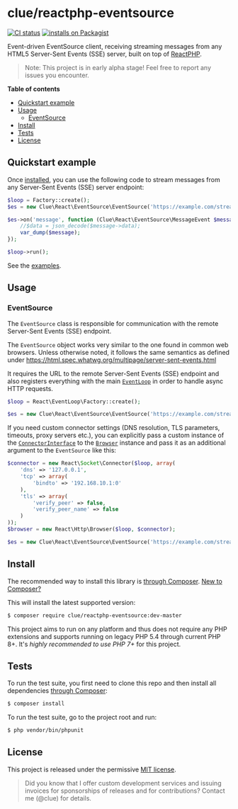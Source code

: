 # clue/reactphp-eventsource

[![CI status](https://github.com/clue/reactphp-eventsource/workflows/CI/badge.svg)](https://github.com/clue/reactphp-eventsource/actions)
[![installs on Packagist](https://img.shields.io/packagist/dt/clue/reactphp-eventsource?color=blue&label=installs%20on%20Packagist)](https://packagist.org/packages/clue/reactphp-eventsource)

Event-driven EventSource client, receiving streaming messages from any HTML5 Server-Sent Events (SSE) server,
built on top of [ReactPHP](https://reactphp.org/).

> Note: This project is in early alpha stage! Feel free to report any issues you encounter.

**Table of contents**

* [Quickstart example](#quickstart-example)
* [Usage](#usage)
    * [EventSource](#eventsource)
* [Install](#install)
* [Tests](#tests)
* [License](#license)

## Quickstart example

Once [installed](#install), you can use the following code to stream messages
from any Server-Sent Events (SSE) server endpoint:

```php
$loop = Factory::create();
$es = new Clue\React\EventSource\EventSource('https://example.com/stream.php', $loop);

$es->on('message', function (Clue\React\EventSource\MessageEvent $message) {
    //$data = json_decode($message->data);
    var_dump($message);
});

$loop->run();
```

See the [examples](examples).

## Usage

### EventSource

The `EventSource` class is responsible for communication with the remote Server-Sent Events (SSE) endpoint.

The `EventSource` object works very similar to the one found in common
web browsers. Unless otherwise noted, it follows the same semantics as defined
under https://html.spec.whatwg.org/multipage/server-sent-events.html

It requires the URL to the remote Server-Sent Events (SSE) endpoint and also
registers everything with the main [`EventLoop`](https://github.com/reactphp/event-loop#usage)
in order to handle async HTTP requests.

```php
$loop = React\EventLoop\Factory::create();

$es = new Clue\React\EventSource\EventSource('https://example.com/stream.php', $loop);
```

If you need custom connector settings (DNS resolution, TLS parameters, timeouts,
proxy servers etc.), you can explicitly pass a custom instance of the
[`ConnectorInterface`](https://github.com/reactphp/socket#connectorinterface)
to the [`Browser`](https://github.com/reactphp/http#browser) instance
and pass it as an additional argument to the `EventSource` like this:

```php
$connector = new React\Socket\Connector($loop, array(
    'dns' => '127.0.0.1',
    'tcp' => array(
        'bindto' => '192.168.10.1:0'
    ),
    'tls' => array(
        'verify_peer' => false,
        'verify_peer_name' => false
    )
));
$browser = new React\Http\Browser($loop, $connector);

$es = new Clue\React\EventSource\EventSource('https://example.com/stream.php', $loop, $browser);
```

## Install

The recommended way to install this library is [through Composer](https://getcomposer.org).
[New to Composer?](https://getcomposer.org/doc/00-intro.md)

This will install the latest supported version:

```bash
$ composer require clue/reactphp-eventsource:dev-master
```

This project aims to run on any platform and thus does not require any PHP
extensions and supports running on legacy PHP 5.4 through current PHP 8+.
It's *highly recommended to use PHP 7+* for this project.

## Tests

To run the test suite, you first need to clone this repo and then install all
dependencies [through Composer](https://getcomposer.org):

```bash
$ composer install
```

To run the test suite, go to the project root and run:

```bash
$ php vendor/bin/phpunit
```

## License

This project is released under the permissive [MIT license](LICENSE).

> Did you know that I offer custom development services and issuing invoices for
  sponsorships of releases and for contributions? Contact me (@clue) for details.
